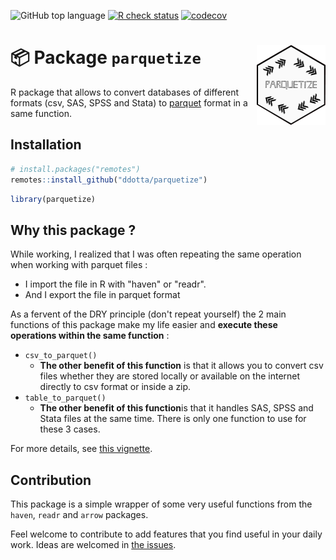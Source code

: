 <!-- badges: start -->
![GitHub top
language](https://img.shields.io/github/languages/top/ddotta/parquetize)
[![R check
status](https://github.com/ddotta/parquetize/workflows/R-CMD-check/badge.svg)](https://github.com/ddotta/fmtsas/actions/workflows/check-release.yaml)
[![codecov](https://codecov.io/gh/ddotta/parquetize/branch/main/graph/badge.svg?token=25MHI8O62M)](https://codecov.io/gh/ddotta/parquetize)
<!-- badges: end -->

:package: Package `parquetize` <img src="man/figures/hex_parquetize.png" width=110 align="right"/>
======================================

R package that allows to convert databases of different formats (csv, SAS, SPSS and Stata) to [parquet](https://parquet.apache.org/) format in a same function.

## Installation

``` r
# install.packages("remotes")
remotes::install_github("ddotta/parquetize")
```

``` r
library(parquetize)
```

## Why this package ?

While working, I realized that I was often repeating the same operation when working with parquet files : 

- I import the file in R with "haven" or "readr".
- And I export the file in parquet format

As a fervent of the DRY principle (don't repeat yourself) the 2 main functions of this package make my life easier and **execute these operations within the same function** :

- `csv_to_parquet()`
    - **The other benefit of this function** is that it allows you to convert csv files whether they are stored locally or available on the internet directly to csv format or inside a zip.
- `table_to_parquet()`
    - **The other benefit of this function**is that it handles SAS, SPSS and Stata files at the same time. There is only one function to use for these 3 cases.  

For more details, see [this vignette](https://ddotta.github.io/parquetize/articles/aa-conversions.html).

## Contribution

This package is a simple wrapper of some very useful functions from the `haven`, `readr` and `arrow` packages.

Feel welcome to contribute to add features that you find useful in your daily work. Ideas are welcomed in [the issues](https://github.com/ddotta/parquetize/issues).
